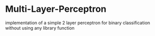 # Multi-Layer-Perceptron
implementation of a simple 2 layer perceptron for binary classification without using any library function
